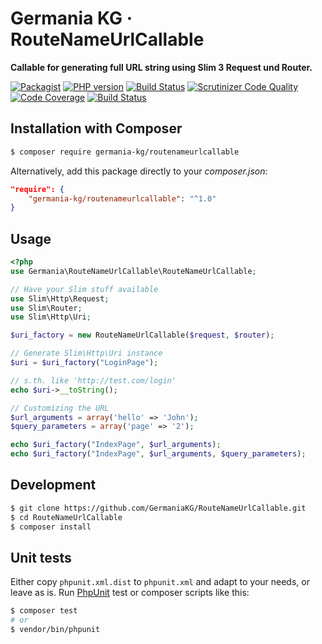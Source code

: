 # Germania KG · RouteNameUrlCallable

**Callable for generating full URL string using Slim 3 Request und Router.**

[![Packagist](https://img.shields.io/packagist/v/germania-kg/routenameurlcallable.svg?style=flat)](https://packagist.org/packages/germania-kg/routenameurlcallable)
[![PHP version](https://img.shields.io/packagist/php-v/germania-kg/routenameurlcallable.svg)](https://packagist.org/packages/germania-kg/routenameurlcallable)
[![Build Status](https://img.shields.io/travis/GermaniaKG/RouteNameUrlCallable.svg?label=Travis%20CI)](https://travis-ci.org/GermaniaKG/RouteNameUrlCallable)
[![Scrutinizer Code Quality](https://scrutinizer-ci.com/g/GermaniaKG/RouteNameUrlCallable/badges/quality-score.png?b=master)](https://scrutinizer-ci.com/g/GermaniaKG/RouteNameUrlCallable/?branch=master)
[![Code Coverage](https://scrutinizer-ci.com/g/GermaniaKG/RouteNameUrlCallable/badges/coverage.png?b=master)](https://scrutinizer-ci.com/g/GermaniaKG/RouteNameUrlCallable/?branch=master)
[![Build Status](https://scrutinizer-ci.com/g/GermaniaKG/RouteNameUrlCallable/badges/build.png?b=master)](https://scrutinizer-ci.com/g/GermaniaKG/RouteNameUrlCallable/build-status/master)


## Installation with Composer

```bash
$ composer require germania-kg/routenameurlcallable
```

Alternatively, add this package directly to your *composer.json:*

```json
"require": {
    "germania-kg/routenameurlcallable": "^1.0"
}
```


## Usage


```php
<?php
use Germania\RouteNameUrlCallable\RouteNameUrlCallable;

// Have your Slim stuff available
use Slim\Http\Request;
use Slim\Router;
use Slim\Http\Uri;

$uri_factory = new RouteNameUrlCallable($request, $router);

// Generate Slim\Http\Uri instance 
$uri = $uri_factory("LoginPage");

// s.th. like 'http://test.com/login'
echo $uri->__toString();

// Customizing the URL
$url_arguments = array('hello' => 'John');
$query_parameters = array('page' => '2');

echo $uri_factory("IndexPage", $url_arguments);
echo $uri_factory("IndexPage", $url_arguments, $query_parameters);
```

## Development

```bash
$ git clone https://github.com/GermaniaKG/RouteNameUrlCallable.git
$ cd RouteNameUrlCallable
$ composer install
```

## Unit tests

Either copy `phpunit.xml.dist` to `phpunit.xml` and adapt to your needs, or leave as is. Run [PhpUnit](https://phpunit.de/) test or composer scripts like this:

```bash
$ composer test
# or
$ vendor/bin/phpunit
```


